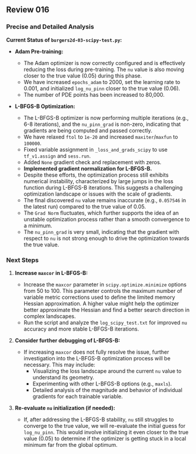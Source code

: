 ## Review 016

### Precise and Detailed Analysis

**Current Status of `burgers2d-03-scipy-test.py`:**

*   **Adam Pre-training:**
    *   The Adam optimizer is now correctly configured and is effectively reducing the loss during pre-training. The `nu` value is also moving closer to the true value (0.05) during this phase.
    *   We have increased `epochs_adam` to 2000, set the learning rate to 0.001, and initialized `log_nu_pinn` closer to the true value (0.06).
    *   The number of PDE points has been increased to 80,000.

*   **L-BFGS-B Optimization:**
    *   The L-BFGS-B optimizer is now performing multiple iterations (e.g., 6-8 iterations), and the `nu_pinn_grad` is non-zero, indicating that gradients are being computed and passed correctly.
    *   We have relaxed `ftol` to `1e-20` and increased `maxiter`/`maxfun` to `100000`.
    *   Fixed variable assignment in `_loss_and_grads_scipy` to use `tf_v1.assign` and `sess.run`.
    *   Added `None` gradient check and replacement with zeros.
    *   **Implemented gradient normalization for L-BFGS-B.**
    *   Despite these efforts, the optimization process still exhibits numerical instability, characterized by large jumps in the loss function during L-BFGS-B iterations. This suggests a challenging optimization landscape or issues with the scale of gradients.
    *   The final discovered `nu` value remains inaccurate (e.g., `0.057546` in the latest run) compared to the true value of 0.05.
    *   The `Grad Norm` fluctuates, which further supports the idea of an unstable optimization process rather than a smooth convergence to a minimum.
    *   The `nu_pinn_grad` is very small, indicating that the gradient with respect to `nu` is not strong enough to drive the optimization towards the true value.

### Next Steps

1.  **Increase `maxcor` in L-BFGS-B:**
    *   Increase the `maxcor` parameter in `scipy.optimize.minimize` options from 50 to 100. This parameter controls the maximum number of variable metric corrections used to define the limited memory Hessian approximation. A higher value might help the optimizer better approximate the Hessian and find a better search direction in complex landscapes.
    *   Run the script and analyze the `log_scipy_test.txt` for improved `nu` accuracy and more stable L-BFGS-B iterations.

2.  **Consider further debugging of L-BFGS-B:**
    *   If increasing `maxcor` does not fully resolve the issue, further investigation into the L-BFGS-B optimization process will be necessary. This may include:
        *   Visualizing the loss landscape around the current `nu` value to understand its geometry.
        *   Experimenting with other L-BFGS-B options (e.g., `maxls`).
        *   Detailed analysis of the magnitude and behavior of individual gradients for each trainable variable.

3.  **Re-evaluate `nu` initialization (if needed):**
    *   If, after addressing the L-BFGS-B stability, `nu` still struggles to converge to the true value, we will re-evaluate the initial guess for `log_nu_pinn`. This would involve initializing it even closer to the true value (0.05) to determine if the optimizer is getting stuck in a local minimum far from the global optimum.
